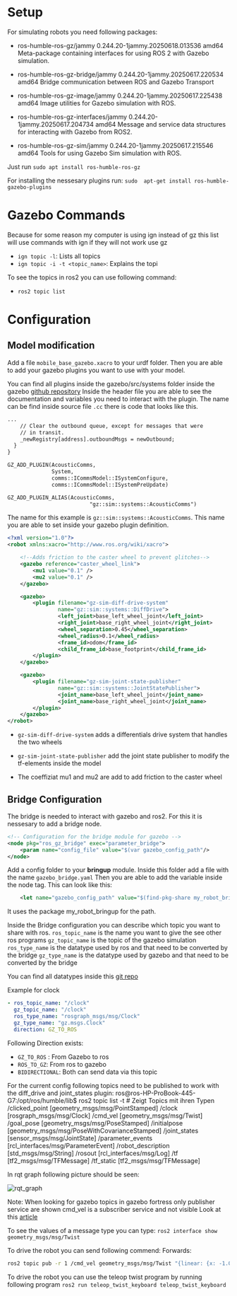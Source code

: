 # Setup

For simulating robots you need following packages:

* ros-humble-ros-gz/jammy 0.244.20-1jammy.20250618.013536 amd64
  Meta-package containing interfaces for using ROS 2 with Gazebo simulation.

* ros-humble-ros-gz-bridge/jammy 0.244.20-1jammy.20250617.220534 amd64
  Bridge communication between ROS and Gazebo Transport


* ros-humble-ros-gz-image/jammy 0.244.20-1jammy.20250617.225438 amd64
  Image utilities for Gazebo simulation with ROS.

* ros-humble-ros-gz-interfaces/jammy 0.244.20-1jammy.20250617.204734 amd64
  Message and service data structures for interacting with Gazebo from ROS2.

* ros-humble-ros-gz-sim/jammy 0.244.20-1jammy.20250617.215546 amd64
  Tools for using Gazebo Sim simulation with ROS.

Just run `sudo apt install ros-humble-ros-gz`

For installing the nessesary plugins run:
`sudo  apt-get install ros-humble-gazebo-plugins`

# Gazebo Commands

Because for some reason my computer is using ign instead of gz this list will 
use commands with ign if they will not work use gz

* `ign topic -l`: Lists all topics
* `ign topic -i -t <topic_name>`: Explains the topi

To see the topics in ros2 you can use following command:
* `ros2 topic list`

# Configuration

## Model modification
Add a file `mobile_base_gazebo.xacro` to your urdf folder.
Then you are able to add your gazebo plugins you want to use with your model.

You can find all plugins inside the gazebo/src/systems folder inside the gazebo 
[github repository](https://github.com/gazebosim/gz-sim/tree/gz-sim9/src/systems)
Inside the header file you are able to see the documentation and variables you need to interact
with the plugin. The name can be find inside source file `.cc` there is code that looks like this.

```xml
...
    // Clear the outbound queue, except for messages that were
    // in transit.
    _newRegistry[address].outboundMsgs = newOutbound;
  }
}

GZ_ADD_PLUGIN(AcousticComms,
              System,
              comms::ICommsModel::ISystemConfigure,
              comms::ICommsModel::ISystemPreUpdate)

GZ_ADD_PLUGIN_ALIAS(AcousticComms,
                          "gz::sim::systems::AcousticComms")
```

The name for this example is `gz::sim::systems::AcousticComms`.
This name you are able to set inside your gazebo plugin definition.

```xml
<?xml version="1.0"?>
<robot xmlns:xacro="http://www.ros.org/wiki/xacro">

    <!--Adds friction to the caster wheel to prevent glitches-->
    <gazebo reference="caster_wheel_link">
        <mu1 value="0.1" />
        <mu2 value="0.1" />
    </gazebo>

    <gazebo>
        <plugin filename="gz-sim-diff-drive-system"
                name="gz::sim::systems::DiffDrive">
                <left_joint>base_left_wheel_joint</left_joint>
                <right_joint>base_right_wheel_joint</right_joint>
                <wheel_separation>0.45</wheel_separation>
                <wheel_radius>0.1</wheel_radius>
                <frame_id>odom</frame_id>
                <child_frame_id>base_footprint</child_frame_id>
        </plugin>
    </gazebo> 

    <gazebo>
        <plugin filename="gz-sim-joint-state-publisher"
                name="gz::sim::systems::JointStatePublisher">
                <joint_name>base_left_wheel_joint</joint_name>
                <joint_name>base_right_wheel_joint</joint_name>
        </plugin>
    </gazebo>
</robot>
```

* `gz-sim-diff-drive-system` adds a differentials drive system that handles the two wheels
* `gz-sim-joint-state-publisher` add the joint state publisher
to modify the tf-elements inside the model

* The coeffiziat mu1 and mu2 are add to add friction to the caster wheel

## Bridge Configuration
The bridge is needed to interact with gazebo and ros2.
For this it is nessesary to add a bridge node.

```xml
<!-- Configuration for the bridge module for gazebo -->
<node pkg="ros_gz_bridge" exec="parameter_bridge">
    <param name="config_file" value="$(var gazebo_config_path"/>
</node>
```

Add a config folder to your **bringup** module.
Inside this folder add a file with the name `gazebo_bridge.yaml`
Then you are able to add the variable inside the node tag.
This can look like this:

```xml
    <let name="gazebo_config_path" value="$(find-pkg-share my_robot_bringup)/config/gazebo_bridge.yaml" />
``` 

It uses the package my_robot_bringup for the path.

Inside the Bridge configuration you can describe which topic you want to share with ros.
`ros_topic_name` is the name you want to give the see other ros programs
`gz_topic_name` is the topic of the gazebo simulation
`ros_type_name` is the datatype used by ros and that need to be converted by the bridge
`gz_type_name` is the datatype used by gazebo and that need to be converted by the bridge

You can find all datatypes inside this [git repo](https://github.com/gazebosim/ros_gz/tree/ros2/ros_gz_bridge)

Example for clock
```yaml
- ros_topic_name: "/clock"
  gz_topic_name: "/clock"
  ros_type_name: "rosgraph_msgs/msg/Clock"
  gz_type_name: "gz.msgs.Clock"
  direction: GZ_TO_ROS
```

Following Direction exists:
* `GZ_TO_ROS` : From Gazebo to ros
* `ROS_TO_GZ`: From ros to gazebo
* `BIDIRECTIONAL`: Both can send data via this topic 

For the current config following topics need to be published to work with the diff_drive and
joint_states plugin:
ros@ros-HP-ProBook-445-G7:/opt/ros/humble/lib$ ros2 topic list -t  # Zeigt Topics mit ihren Typen
/clicked_point [geometry_msgs/msg/PointStamped]
/clock [rosgraph_msgs/msg/Clock]
/cmd_vel [geometry_msgs/msg/Twist]
/goal_pose [geometry_msgs/msg/PoseStamped]
/initialpose [geometry_msgs/msg/PoseWithCovarianceStamped]
/joint_states [sensor_msgs/msg/JointState]
/parameter_events [rcl_interfaces/msg/ParameterEvent]
/robot_description [std_msgs/msg/String]
/rosout [rcl_interfaces/msg/Log]
/tf [tf2_msgs/msg/TFMessage]
/tf_static [tf2_msgs/msg/TFMessage]

In rqt graph following picture should be seen:

![rqt_graph](image-2.png)

Note: When looking for gazebo topics in gazebo fortress only publisher service are shown
cmd_vel is a subscriber service and not visible
Look at this [article](https://robotics.stackexchange.com/questions/110989/gazebo-plugin-not-creating-cmd-vel-and-odom-topics-in-ros-2-humble-with-gazebo-f)

To see the values of a message type you can type:
`ros2 interface show geometry_msgs/msg/Twist` 

To drive the robot you can send following commend:
Forwards:
```bash
ros2 topic pub -r 1 /cmd_vel geometry_msgs/msg/Twist "{linear: {x: -1.0, y: 0.0, z: 0.0}, angular: {x: 0.0, y: 0.0, z: 0.0}}"
```

To drive the robot you can use the teleop twist program by running following program
`ros2 run teleop_twist_keyboard teleop_twist_keyboard`